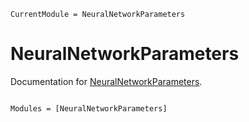 ```@meta
CurrentModule = NeuralNetworkParameters
```

# NeuralNetworkParameters

Documentation for [NeuralNetworkParameters](https://github.com/JuliaGNI/NeuralNetworkParameters.jl).

```@index
```

```@autodocs
Modules = [NeuralNetworkParameters]
```
